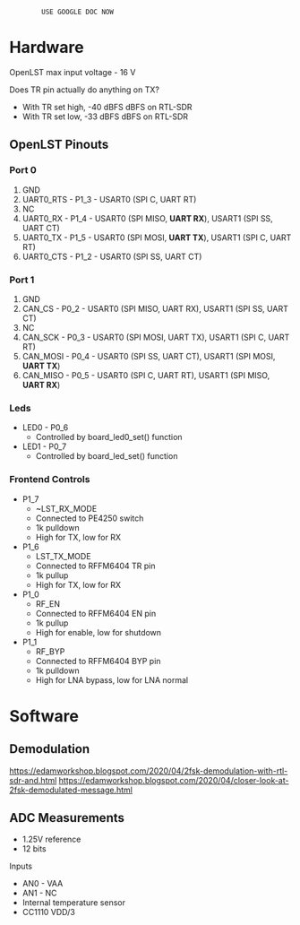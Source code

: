 
            USE GOOGLE DOC NOW

# Hardware

OpenLST max input voltage - 16 V

Does TR pin actually do anything on TX?
* With TR set high, -40 dBFS dBFS on RTL-SDR
* With TR set low, -33 dBFS dBFS on RTL-SDR

## OpenLST Pinouts

### Port 0

1. GND
2. UART0_RTS - P1_3 - USART0 (SPI C, UART RT)
3. NC
4. UART0_RX - P1_4 - USART0 (SPI MISO, **UART RX**), USART1 (SPI SS, UART CT)
5. UART0_TX - P1_5 - USART0 (SPI MOSI, **UART TX**), USART1 (SPI C, UART RT)
6. UART0_CTS - P1_2 - USART0 (SPI SS, UART CT)

### Port 1

1. GND
2. CAN_CS - P0_2 - USART0 (SPI MISO, UART RX), USART1 (SPI SS, UART CT)
3. NC
4. CAN_SCK - P0_3 - USART0 (SPI MOSI, UART TX), USART1 (SPI C, UART RT)
5. CAN_MOSI - P0_4 - USART0 (SPI SS, UART CT), USART1 (SPI MOSI, **UART TX**)
6. CAN_MISO - P0_5 - USART0 (SPI C, UART RT), USART1 (SPI MISO, **UART RX**)

### Leds

* LED0 - P0_6
    * Controlled by board_led0_set() function
* LED1 - P0_7
    * Controlled by board_led_set() function

### Frontend Controls

* P1_7
    * ~LST_RX_MODE
    * Connected to PE4250 switch
    * 1k pulldown
    * High for TX, low for RX
* P1_6
    * LST_TX_MODE
    * Connected to RFFM6404 TR pin
    * 1k pullup
    * High for TX, low for RX
* P1_0
    * RF_EN
    * Connected to RFFM6404 EN pin
    * 1k pullup
    * High for enable, low for shutdown
* P1_1
    * RF_BYP
    * Connected to RFFM6404 BYP pin
    * 1k pulldown
    * High for LNA bypass, low for LNA normal

# Software

## Demodulation

https://edamworkshop.blogspot.com/2020/04/2fsk-demodulation-with-rtl-sdr-and.html
https://edamworkshop.blogspot.com/2020/04/closer-look-at-2fsk-demodulated-message.html

## ADC Measurements

* 1.25V reference
* 12 bits


Inputs
* AN0 - VAA
* AN1 - NC
* Internal temperature sensor
* CC1110 VDD/3
